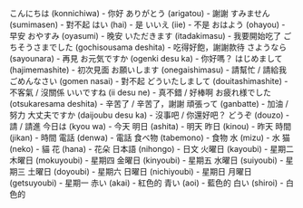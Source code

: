 こんにちは (konnichiwa) - 你好
ありがとう (arigatou) - 謝謝
すみません (sumimasen) - 對不起
はい (hai) - 是
いいえ (iie) - 不是
おはよう (ohayou) - 早安
おやすみ (oyasumi) - 晚安
いただきます (itadakimasu) - 我要開始吃了
ごちそうさまでした (gochisousama deshita) - 吃得好飽，謝謝款待
さようなら (sayounara) - 再見
お元気ですか (ogenki desu ka) - 你好嗎？
はじめまして (hajimemashite) - 初次見面
お願いします (onegaishimasu) - 請幫忙 / 請給我
ごめんなさい (gomen nasai) - 對不起
どういたしまして (douitashimashite) - 不客氣 / 沒關係
いいですね (ii desu ne) - 真不錯 / 好棒啊
お疲れ様でした (otsukaresama deshita) - 辛苦了 / 辛苦了，謝謝
頑張って (ganbatte) - 加油 / 努力
大丈夫ですか (daijoubu desu ka) - 沒事吧 / 你還好吧？
どうぞ (douzo) - 請 / 請進
今日は (kyou wa) - 今天
明日 (ashita) - 明天
昨日 (kinou) - 昨天
時間 (jikan) - 時間
電話 (denwa) - 電話
食べ物 (tabemono) - 食物
水 (mizu) - 水
猫 (neko) - 貓
花 (hana) - 花朵
日本語 (nihongo) - 日文
火曜日 (kayoubi) - 星期二
木曜日 (mokuyoubi) - 星期四
金曜日 (kinyoubi) - 星期五
水曜日 (suiyoubi) - 星期三
土曜日 (doyoubi) - 星期六
日曜日 (nichiyoubi) - 星期日
月曜日 (getsuyoubi) - 星期一
赤い (akai) - 紅色的
青い (aoi) - 藍色的
白い (shiroi) - 白色的